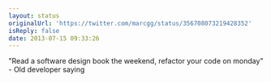```yaml
---
layout: status
originalUrl: 'https://twitter.com/marcgg/status/356708073219428352'
isReply: false
date: 2013-07-15 09:33:26
---
```


"Read a software design book the weekend, refactor your code on monday" - Old developer saying
